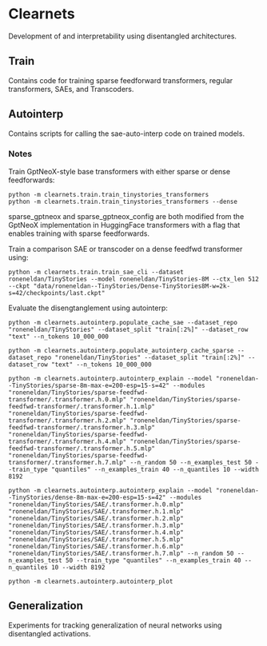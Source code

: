 # Clearnets

Development of and interpretability using disentangled architectures.

## Train

Contains code for training sparse feedforward transformers, regular transformers, SAEs, and Transcoders.

## Autointerp

Contains scripts for calling the sae-auto-interp code on trained models.

### Notes

Train GptNeoX-style base transformers with either sparse or dense feedforwards:

```
python -m clearnets.train.train_tinystories_transformers
python -m clearnets.train.train_tinystories_transformers --dense
```

sparse_gptneox and sparse_gptneox_config are both modified from the GptNeoX implementation in HuggingFace transformers with a flag that enables training with sparse feedforwards.

Train a comparison SAE or transcoder on a dense feedfwd transformer using:

```
python -m clearnets.train.train_sae_cli --dataset roneneldan/TinyStories --model roneneldan/TinyStories-8M --ctx_len 512 --ckpt "data/roneneldan--TinyStories/Dense-TinyStories8M-w=2k-s=42/checkpoints/last.ckpt"
```

Evaluate the disengtanglement using autointerp:

```
python -m clearnets.autointerp.populate_cache_sae --dataset_repo "roneneldan/TinyStories" --dataset_split "train[:2%]" --dataset_row "text" --n_tokens 10_000_000

python -m clearnets.autointerp.populate_autointerp_cache_sparse --dataset_repo "roneneldan/TinyStories" --dataset_split "train[:2%]" --dataset_row "text" --n_tokens 10_000_000

python -m clearnets.autointerp.autointerp_explain --model "roneneldan--TinyStories/sparse-8m-max-e=200-esp=15-s=42" --modules "roneneldan/TinyStories/sparse-feedfwd-transformer/.transformer.h.0.mlp" "roneneldan/TinyStories/sparse-feedfwd-transformer/.transformer.h.1.mlp" "roneneldan/TinyStories/sparse-feedfwd-transformer/.transformer.h.2.mlp" "roneneldan/TinyStories/sparse-feedfwd-transformer/.transformer.h.3.mlp" "roneneldan/TinyStories/sparse-feedfwd-transformer/.transformer.h.4.mlp" "roneneldan/TinyStories/sparse-feedfwd-transformer/.transformer.h.5.mlp" "roneneldan/TinyStories/sparse-feedfwd-transformer/.transformer.h.7.mlp" --n_random 50 --n_examples_test 50 --train_type "quantiles" --n_examples_train 40 --n_quantiles 10 --width 8192

python -m clearnets.autointerp.autointerp_explain --model "roneneldan--TinyStories/dense-8m-max-e=200-esp=15-s=42" --modules "roneneldan/TinyStories/SAE/.transformer.h.0.mlp" "roneneldan/TinyStories/SAE/.transformer.h.1.mlp" "roneneldan/TinyStories/SAE/.transformer.h.2.mlp" "roneneldan/TinyStories/SAE/.transformer.h.3.mlp" "roneneldan/TinyStories/SAE/.transformer.h.4.mlp" "roneneldan/TinyStories/SAE/.transformer.h.5.mlp" "roneneldan/TinyStories/SAE/.transformer.h.6.mlp" "roneneldan/TinyStories/SAE/.transformer.h.7.mlp" --n_random 50 --n_examples_test 50 --train_type "quantiles" --n_examples_train 40 --n_quantiles 10 --width 8192

python -m clearnets.autointerp.autointerp_plot

```

## Generalization

Experiments for tracking generalization of neural networks using disentangled activations.